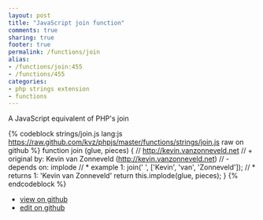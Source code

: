```yaml
---
layout: post
title: "JavaScript join function"
comments: true
sharing: true
footer: true
permalink: /functions/join
alias:
- /functions/join:455
- /functions/455
categories:
- php strings extension
- functions
---
```

A JavaScript equivalent of PHP's join

<!-- more -->

{% codeblock strings/join.js lang:js https://raw.github.com/kvz/phpjs/master/functions/strings/join.js raw on github %}
function join (glue, pieces) {
    // http://kevin.vanzonneveld.net
    // +   original by: Kevin van Zonneveld (http://kevin.vanzonneveld.net)
    // -    depends on: implode
    // *     example 1: join(' ', ['Kevin', 'van', 'Zonneveld']);
    // *     returns 1: 'Kevin van Zonneveld'
    return this.implode(glue, pieces);
}
{% endcodeblock %}

 - [view on github](https://github.com/kvz/phpjs/blob/master/functions/strings/join.js)
 - [edit on github](https://github.com/kvz/phpjs/edit/master/functions/strings/join.js)

